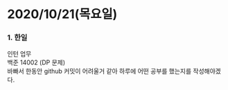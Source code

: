 2020/10/21(목요일)
=============================

### 1. 한일   
인턴 업무                
백준 14002 (DP 문제)              
바빠서 한동안 github 커밋이 어려울거 같아 하루에 어떤 공부를 했는지를 작성해야겠다.                               
          